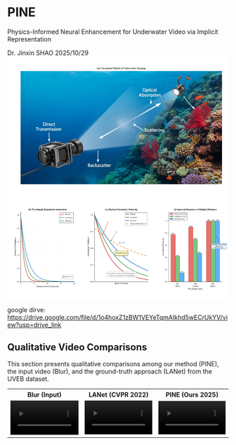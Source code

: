 # PINE
Physics-Informed Neural Enhancement for Underwater Video via Implicit Representation

Dr. Jinxin SHAO
2025/10/29
![Logo](./Preliminaries.png)


google dirve: https://drive.google.com/file/d/1o4hoxZ1zBW1VEYeTqmAIkhd5wECrUkYV/view?usp=drive_link


<h2>Qualitative Video Comparisons</h2> 
<p>This section presents qualitative comparisons among our method (PINE), the input video (Blur), and the ground-truth approach (LANet) from the UVEB dataset.</p>

<table style="width:100%; border:0;">
  <tr style="text-align: center; border:0;">
    <th>Blur (Input)</th>
    <th>LANet (CVPR 2022)</th>
    <th>PINE (Ours 2025)</th>
  </tr>
  
  <tr style="text-align: center; border:0;">
    <td>
      <video autoplay loop muted playsinline width="100%">
        <source src="videos/cv_1000_blur.mp4" type="video/mp4">
      </video>
    </td>
    <td>
      <video autoplay loop muted playsinline width="100%">
        <source src="videos/cv_1000_LANet.mp4" type="video/mp4">
      </video>
    </td>
    <td>
      <video autoplay loop muted playsinline width="100%">
        <source src="videos/cv_1000_enhanced.mp4" type="video/mp4">
      </video>
    </td>
  </tr>
</table>
